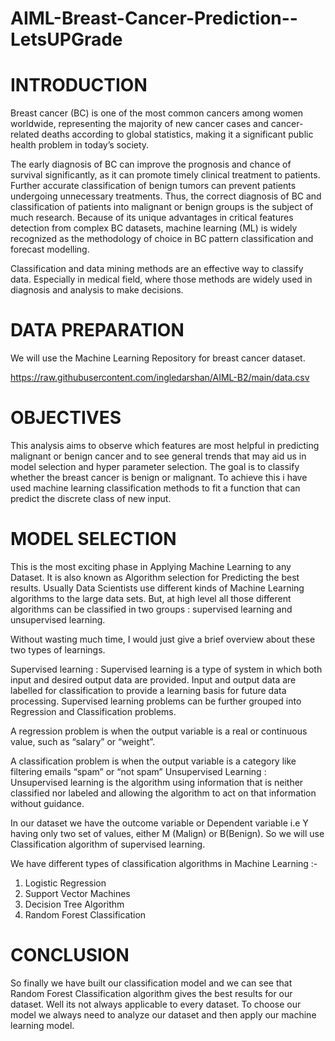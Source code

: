 # AIML-Breast-Cancer-Prediction--LetsUPGrade

# INTRODUCTION

Breast cancer (BC) is one of the most common cancers among women worldwide, representing the majority of new cancer cases and cancer-related deaths according to global statistics, making it a significant public health problem in today’s society.

The early diagnosis of BC can improve the prognosis and chance of survival significantly, as it can promote timely clinical treatment to patients. Further accurate classification of benign tumors can prevent patients undergoing unnecessary treatments. Thus, the correct diagnosis of BC and classification of patients into malignant or benign groups is the subject of much research. Because of its unique advantages in critical features detection from complex BC datasets, machine learning (ML) is widely recognized as the methodology of choice in BC pattern classification and forecast modelling.

Classification and data mining methods are an effective way to classify data. Especially in medical field, where those methods are widely used in diagnosis and analysis to make decisions.

# DATA PREPARATION

We will use the  Machine Learning Repository for breast cancer dataset.

https://raw.githubusercontent.com/ingledarshan/AIML-B2/main/data.csv

# OBJECTIVES

This analysis aims to observe which features are most helpful in predicting malignant or benign cancer and to see general trends that may aid us in model selection and hyper parameter selection. The goal is to classify whether the breast cancer is benign or malignant. To achieve this i have used machine learning classification methods to fit a function that can predict the discrete class of new input.

# MODEL SELECTION

This is the most exciting phase in Applying Machine Learning to any Dataset. It is also known as Algorithm selection for Predicting the best results.
Usually Data Scientists use different kinds of Machine Learning algorithms to the large data sets. But, at high level all those different algorithms can be classified in two groups : supervised learning and unsupervised learning.

Without wasting much time, I would just give a brief overview about these two types of learnings.

Supervised learning : Supervised learning is a type of system in which both input and desired output data are provided. Input and output data are labelled for classification to provide a learning basis for future data processing. Supervised learning problems can be further grouped into Regression and Classification problems.

A regression problem is when the output variable is a real or continuous value, such as “salary” or “weight”.

A classification problem is when the output variable is a category like filtering emails “spam” or “not spam”
Unsupervised Learning : Unsupervised learning is the algorithm using information that is neither classified nor labeled and allowing the algorithm to act on that information without guidance.

In our dataset we have the outcome variable or Dependent variable i.e Y having only two set of values, either M (Malign) or B(Benign). So we will use Classification algorithm of supervised learning.

We have different types of classification algorithms in Machine Learning :-
1. Logistic Regression
2. Support Vector Machines
3. Decision Tree Algorithm
4. Random Forest Classification

# CONCLUSION

So finally we have built our classification model and we can see that Random Forest Classification algorithm gives the best results for our dataset. Well its not always applicable to every dataset. To choose our model we always need to analyze our dataset and then apply our machine learning model.
